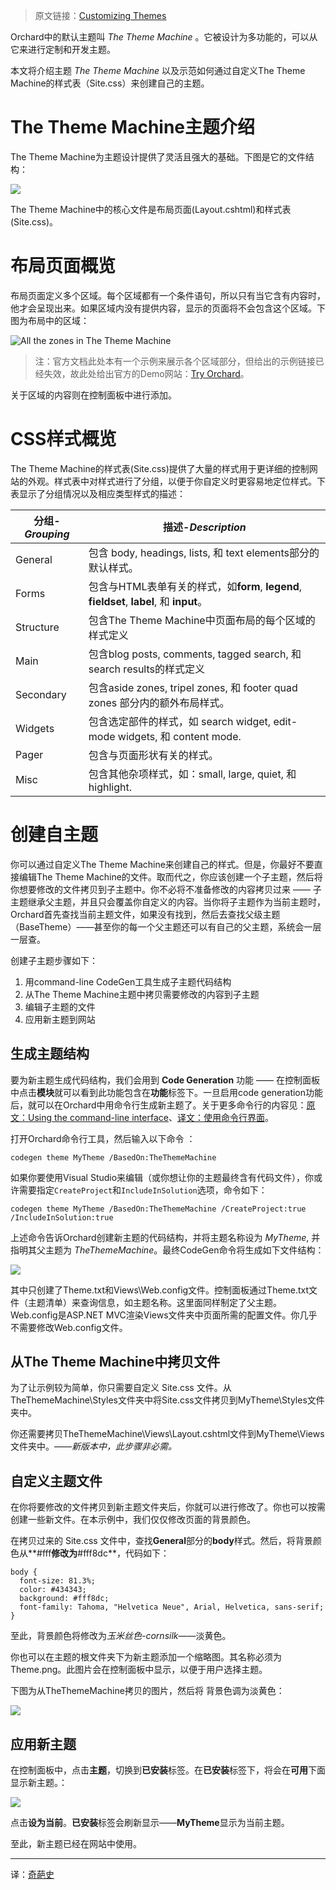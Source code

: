 <!--链接集合-->
<!--URL域 http://docs.orchardproject.net/en/latest -->
[000]: http://www.shisujie.com
[001]: http://docs.orchardproject.net/en/latest/Documentation/Customizing-the-default-theme/
[002]: http://tryorchard.net/
[003]: http://docs.orchardproject.net/en/latest/Documentation/Using-the-command-line-interface/
[004]: http://www.shisujie.com/blog/Using-the-command-line-interface

<!--图片链接集合-->
[101]: http://docs.orchardproject.net/en/latest/Upload/screenshots/ThemeMachine_structure.PNG
[102]: http://docs.orchardproject.net/en/latest/Attachments/Anatomy-of-a-theme/TheThemeMachineZoneScreenshot.PNG
[103]: http://docs.orchardproject.net/en/latest/Upload/screenshots/NewTheme_structure.PNG
[104]: http://docs.orchardproject.net/en/latest/Upload/screenshots/NewTheme_thumbnail.png
[105]: http://docs.orchardproject.net/en/latest/Upload/screenshots/themes_available.PNG

> 原文链接：[Customizing Themes][001]

Orchard中的默认主题叫 *The Theme Machine* 。它被设计为多功能的，可以从它来进行定制和开发主题。 

本文将介绍主题 *The Theme Machine* 以及示范如何通过自定义The Theme Machine的样式表（Site.css）来创建自己的主题。

# The Theme Machine主题介绍

The Theme Machine为主题设计提供了灵活且强大的基础。下图是它的文件结构：

![][101]

The Theme Machine中的核心文件是布局页面(Layout.cshtml)和样式表(Site.css)。

# 布局页面概览

布局页面定义多个区域。每个区域都有一个条件语句，所以只有当它含有内容时，他才会呈现出来。如果区域内没有提供内容，显示的页面将不会包含这个区域。下图为布局中的区域：

![All the zones in The Theme Machine][102]

> 注：官方文档此处本有一个示例来展示各个区域部分，但给出的示例链接已经失效，故此处给出官方的Demo网站：[Try Orchard][002]。

关于区域的内容则在控制面板中进行添加。 

# CSS样式概览

The Theme Machine的样式表(Site.css)提供了大量的样式用于更详细的控制网站的外观。样式表中对样式进行了分组，以便于你自定义时更容易地定位样式。下表显示了分组情况以及相应类型样式的描述：

分组-*Grouping*  | 描述-*Description*
--------- | -----------------------------------------------------------------
General   | 包含 body, headings, lists, 和 text elements部分的默认样式。
Forms     | 包含与HTML表单有关的样式，如**form**, **legend**, **fieldset**, **label**, 和 **input**。
Structure | 包含The Theme Machine中页面布局的每个区域的样式定义
Main      | 包含blog posts, comments, tagged search, 和 search results的样式定义
Secondary | 包含aside zones, tripel zones, 和 footer quad zones 部分内的额外布局样式。
Widgets   | 包含选定部件的样式，如 search widget, edit-mode widgets, 和 content mode.
Pager     | 包含与页面形状有关的样式。
Misc      | 包含其他杂项样式，如：small, large, quiet, 和 highlight.

# 创建自主题

你可以通过自定义The Theme Machine来创建自己的样式。但是，你最好不要直接编辑The Theme Machine的文件。取而代之，你应该创建一个子主题，然后将你想要修改的文件拷贝到子主题中。你不必将不准备修改的内容拷贝过来 —— 子主题继承父主题，并且只会覆盖你自定义的内容。当你将子主题作为当前主题时，Orchard首先查找当前主题文件，如果没有找到，然后去查找父级主题（BaseTheme）——甚至你的每一个父主题还可以有自己的父主题，系统会一层一层查。

创建子主题步骤如下：

1. 用command-line CodeGen工具生成子主题代码结构
2. 从The Theme Machine主题中拷贝需要修改的内容到子主题
3. 编辑子主题的文件
4. 应用新主题到网站


## 生成主题结构

要为新主题生成代码结构，我们会用到 **Code Generation** 功能 —— 在控制面板中点击**模块**就可以看到此功能包含在**功能**标签下。一旦启用code generation功能后，就可以在Orchard中用命令行生成新主题了。关于更多命令行的内容见：[原文：Using the command-line interface][003]、[译文：使用命令行界面][004]。

打开Orchard命令行工具，然后输入以下命令 ：
    
    codegen theme MyTheme /BasedOn:TheThemeMachine

如果你要使用Visual Studio来编辑（或你想让你的主题最终含有代码文件），你或许需要指定`CreateProject`和`IncludeInSolution`选项，命令如下：
   
    codegen theme MyTheme /BasedOn:TheThemeMachine /CreateProject:true /IncludeInSolution:true

上述命令告诉Orchard创建新主题的代码结构，并将主题名称设为 _MyTheme_, 并指明其父主题为 _TheThemeMachine_。最终CodeGen命令将生成如下文件结构：

![][103]

其中只创建了Theme.txt和Views\Web.config文件。控制面板通过Theme.txt文件（主题清单）来查询信息，如主题名称。这里面同样制定了父主题。 Web.config是ASP.NET MVC渲染Views文件夹中页面所需的配置文件。你几乎不需要修改Web.config文件。


## 从The Theme Machine中拷贝文件

为了让示例较为简单，你只需要自定义 Site.css 文件。从TheThemeMachine\Styles文件夹中将Site.css文件拷贝到MyTheme\Styles文件夹中。

你还需要拷贝TheThemeMachine\Views\Layout.cshtml文件到MyTheme\Views文件夹中。——*新版本中，此步骤非必需。*


## 自定义主题文件

在你将要修改的文件拷贝到新主题文件夹后，你就可以进行修改了。你也可以按需创建一些新文件。在本示例中，我们仅仅修改页面的背景颜色。 

在拷贝过来的 Site.css 文件中，查找**General**部分的**body**样式。然后，将背景颜色从**#fff**修改为**#fff8dc**，代码如下：

    body { 
      font-size: 81.3%;
      color: #434343;
      background: #fff8dc; 
      font-family: Tahoma, "Helvetica Neue", Arial, Helvetica, sans-serif;
    }

至此，背景颜色将修改为*玉米丝色-cornsilk*——淡黄色。

你也可以在主题的根文件夹下为新主题添加一个缩略图。其名称必须为Theme.png。此图片会在控制面板中显示，以便于用户选择主题。

下图为从TheThemeMachine拷贝的图片，然后将 背景色调为淡黄色：

![][104]

## 应用新主题

在控制面板中，点击**主题**，切换到**已安装**标签。在**已安装**标签下，将会在**可用**下面显示新主题。：

![][105]

点击**设为当前**。**已安装**标签会刷新显示——**MyTheme**显示为当前主题。

至此，新主题已经在网站中使用。 

    
***
译：[奇葩史][000]